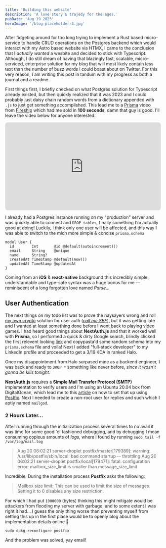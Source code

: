 ```yaml
---
title: 'Building this website'
description: 'A love story & trajedy for the ages.'
pubDate: 'Aug 19 2023'
heroImage: '/blog-placeholder-3.jpg'
---
```


After fidgeting around for too long trying to implement a Rust based micro-service to handle CRUD operations on the Postgres backend which would interact with my Astro based website via HTMX, I came to the conclusion that I *actually wanted* a wesbite and decided to stick with Typescript. Although, I do still dream of having that blazingly fast, scalable, micro-serviced, enterprise solution for my blog that will most likely contain less text than the number of buzz words I could boast about on Twitter. For this very reason, I am writing this post in tandum with my progress as both a journal and a readme.

First things first, I briefly checked on what Postgres solution for Typescript already existed, but then quickly realized that it was 2023 and I could probably just daisy chain random words from a dictionary appended with `.js` to just get something accomplished. This lead me to a [Prisma](https://www.prisma.io/) video from [Fireship](https://www.youtube.com/@Fireship) which had me sold in **100 seconds**, damn that guy is good. I'll leave the video below for anyone interested.

<iframe style="aspect-ratio: 16/9; border-radius: 8px;" width="100%" height="auto" src="https://www.youtube.com/embed/rLRIB6AF2Dg" title="Prisma in 100 seconds" frameborder="0" allow="accelerometer; autoplay; clipboard-write; encrypted-media; gyroscope; picture-in-picture; web-share" allowfullscreen></iframe>

I already had a Postgres instance running on my "production" server and was quickly able to connect and `DROP tables`, finally something I'm actually good at doing! Luckily, I think only one user will be affected, and this way I was able to switch to the mich more simple & concise `prisma.schema`

```prisma
model User {
  id        Int       @id @default(autoincrement())
  email     String    @unique
  name      String?
  createdAt TimeStamp @default(now())
  updatedAt TimeStamp @updatedAt
}
```

Coming from an **iOS** & **react-native** background this incredibly simple, understandable and type-safe syntax was a huge bonus for me — reminiscent of a long forgotten love named *Parse...*

## User Authentication

The next things on my todo list was to prove the naysayers wrong and roll [my own crypto](https://github.com/asleepace/csa) solution for user auth ([*call me SBF*](https://en.wikipedia.org/wiki/Sam_Bankman-Fried)), but it was getting late and I wanted at least something done before I went back to playing video games. I had heard good things about **NextAuth.js** and that it worked well with **Prisma**, so I performed a quick & dirty Google search, blindly clicked the first relevent looking [link](https://dev.to/prisma/passwordless-authentication-with-next-js-prisma-and-next-auth-5g8g) and copypasta'd some random schema into my `prisma.schema` file and voila! Next I added "full-stack developer" to my LinkedIn profile and proceeded to get a 3/16 KDA in ranked Halo.

Once my disappointment from Halo surpased mine as a backend engineer, I was back and ready to `DROP *` something like never before, *since it wasn't gonna be kills tonight*.

**NextAuth.js** requires a **Simple Mail Transfer Protocol (SMTP)** implementation to verify users and I'm using an Ubuntu 20.04 box from DigitalOcean, which lead me to this [article](https://www.digitalocean.com/community/tutorials/how-to-install-and-configure-postfix-on-ubuntu-20-04) on how to set that up using [Postfix](http://www.postfix.org/). Next I needed to create a non-root user for replies and such which I aptly named `mailgod`.

### 2 Hours Later...

After running through the initialization process several times to no avail it was time for some good 'ol fashioned debugging, and by debugging I mean consuming copious amounts of *logs*, where I found by running `sudo tail -f /var/log/mail.log`

> Aug 20 06:02:21 server-droplet postfix/master[179389]: warning: /usr/lib/postfix/sbin/local: bad command startup -- throttling
>Aug 20 06:03:21 server-droplet postfix/local[179471]: fatal: configuration error: mailbox_size_limit is smaller than message_size_limit

Incredible. During the installation process **Postfix** asks the following:

> Mailbox size limit: This can be used to limit the size of messages. Setting it to 0 disables any size restriction.

For which I had put `1000000` (bytes) thinking this might mitigate would be attackers from flooding my server with garbage, and to some extent I was right it had... I guess the only thing worse than preventing myself from setting this up in the first place would be to openly blog about the implementation details online 😬

```
sudo dpkg-reconfigure postfix
```

And the problem was solved, yay email!